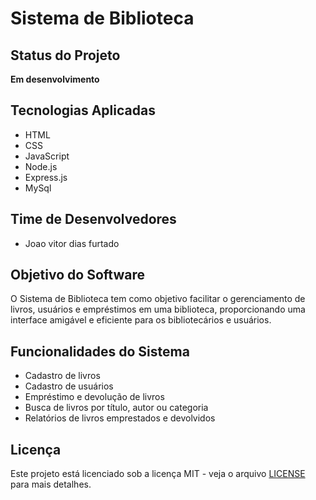 # Sistema de Biblioteca

## Status do Projeto
**Em desenvolvimento**

## Tecnologias Aplicadas
- HTML
- CSS
- JavaScript
- Node.js
- Express.js
- MySql

## Time de Desenvolvedores
- Joao vitor dias furtado


## Objetivo do Software
O Sistema de Biblioteca tem como objetivo facilitar o gerenciamento de livros, usuários e empréstimos em uma biblioteca, proporcionando uma interface amigável e eficiente para os bibliotecários e usuários.

## Funcionalidades do Sistema
- Cadastro de livros
- Cadastro de usuários
- Empréstimo e devolução de livros
- Busca de livros por título, autor ou categoria
- Relatórios de livros emprestados e devolvidos

## Licença
Este projeto está licenciado sob a licença MIT - veja o arquivo [LICENSE](LICENSE) para mais detalhes.
